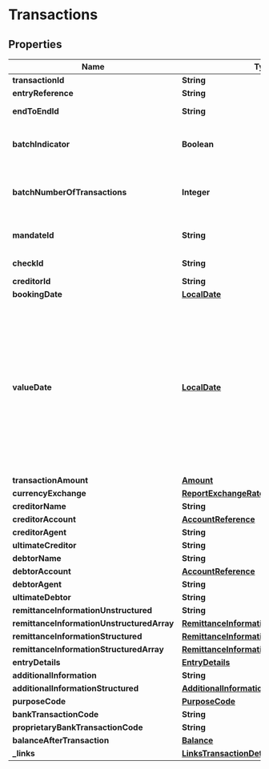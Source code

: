 # Transactions

## Properties
Name | Type | Description | Notes
------------ | ------------- | ------------- | -------------
**transactionId** | **String** |  |  [optional]
**entryReference** | **String** |  |  [optional]
**endToEndId** | **String** | Unique end to end identity. |  [optional]
**batchIndicator** | **Boolean** | If this indicator equals true, then the related entry is a batch entry.  |  [optional]
**batchNumberOfTransactions** | **Integer** | Shall be used if and only if the batchIndicator is contained and equals true.  |  [optional]
**mandateId** | **String** | Identification of Mandates, e.g. a SEPA Mandate ID. |  [optional]
**checkId** | **String** | Identification of a Cheque. |  [optional]
**creditorId** | **String** |  |  [optional]
**bookingDate** | [**LocalDate**](LocalDate.md) |  |  [optional]
**valueDate** | [**LocalDate**](LocalDate.md) | The Date at which assets become available to the account owner in case of a credit, or cease to be available to the account owner in case of a debit entry. **Usage:** If entry status is pending and value date is present, then the value date refers to an expected/requested value date. |  [optional]
**transactionAmount** | [**Amount**](Amount.md) |  | 
**currencyExchange** | [**ReportExchangeRateList**](ReportExchangeRateList.md) |  |  [optional]
**creditorName** | **String** |  |  [optional]
**creditorAccount** | [**AccountReference**](AccountReference.md) |  |  [optional]
**creditorAgent** | **String** |  |  [optional]
**ultimateCreditor** | **String** |  |  [optional]
**debtorName** | **String** |  |  [optional]
**debtorAccount** | [**AccountReference**](AccountReference.md) |  |  [optional]
**debtorAgent** | **String** |  |  [optional]
**ultimateDebtor** | **String** |  |  [optional]
**remittanceInformationUnstructured** | **String** |  |  [optional]
**remittanceInformationUnstructuredArray** | [**RemittanceInformationUnstructuredArray**](RemittanceInformationUnstructuredArray.md) |  |  [optional]
**remittanceInformationStructured** | [**RemittanceInformationStructuredMax140**](RemittanceInformationStructuredMax140.md) |  |  [optional]
**remittanceInformationStructuredArray** | [**RemittanceInformationStructuredArray**](RemittanceInformationStructuredArray.md) |  |  [optional]
**entryDetails** | [**EntryDetails**](EntryDetails.md) |  |  [optional]
**additionalInformation** | **String** |  |  [optional]
**additionalInformationStructured** | [**AdditionalInformationStructured**](AdditionalInformationStructured.md) |  |  [optional]
**purposeCode** | [**PurposeCode**](PurposeCode.md) |  |  [optional]
**bankTransactionCode** | **String** |  |  [optional]
**proprietaryBankTransactionCode** | **String** |  |  [optional]
**balanceAfterTransaction** | [**Balance**](Balance.md) |  |  [optional]
**_links** | [**LinksTransactionDetails**](LinksTransactionDetails.md) |  |  [optional]
